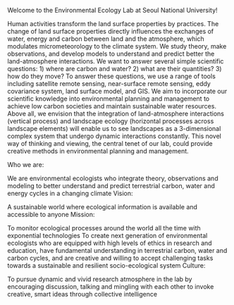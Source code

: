 <!---
- 👋 Hi, I’m @snuenvironmentalecologylab
- 👀 I’m interested in ...
- 🌱 I’m currently learning ...
- 💞️ I’m looking to collaborate on ...
- 📫 How to reach me ...
 
--->

Welcome to the Environmental Ecology Lab at Seoul National University!

Human activities transform the land surface properties by practices. The change of land surface properties directly influences the exchanges of water, energy and carbon between land and the atmosphere, which modulates micrometeorology to the climate system. We study theory, make observations, and develop models to understand and predict better the land-atmosphere interactions. We want to answer several simple scientific questions: 1) where are carbon and water? 2) what are their quantities? 3) how do they move? To answer these questions, we use a range of tools including satellite remote sensing, near-surface remote sensing, eddy covariance system, land surface model, and GIS. We aim to incorporate our scientific knowledge into environmental planning and management to achieve low carbon societies and maintain sustainable water resources. Above all, we envision that the integration of land-atmosphere interactions (vertical process) and landscape ecology (horizontal processes across landscape elements) will enable us to see landscapes as a 3-dimensional complex system that undergo dynamic interactions constantly. This novel way of thinking and viewing, the central tenet of our lab, could provide creative methods in environmental planning and management.

Who we are:

We are environmental ecologists who integrate theory, observations and modeling to better understand and predict terrestrial carbon, water and energy cycles in a changing climate
Vision:

A sustainable world where ecological information is available and accessible to anyone
Mission:

To monitor ecological processes around the world all the time with exponential technologies
To create next generation of environmental ecologists who are equipped with high levels of ethics in research and education, have fundamental understanding in terrestrial carbon, water and carbon cycles, and are creative and willing to accept challenging tasks towards a sustainable and resilient socio-ecological system
Culture:

To pursue dynamic and vivid research atmosphere in the lab by encouraging discussion, talking and mingling with each other to invoke creative, smart ideas through collective intelligence

